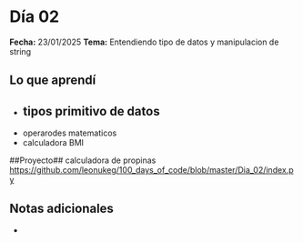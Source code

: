 # Día 02
**Fecha:** 23/01/2025
**Tema:**   Entendiendo tipo de datos y manipulacion de string 

## Lo que aprendí
- tipos primitivo de datos 
  - 
- operarodes matematicos
-  calculadora BMI

##Proyecto##
calculadora de propinas
https://github.com/leonukeg/100_days_of_code/blob/master/Dia_02/index.py

## Notas adicionales
- 
